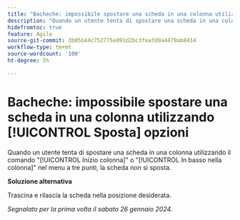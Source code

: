 ```yaml
---
title: "Bacheche: impossibile spostare una scheda in una colonna utilizzando le opzioni Sposta"
description: "Quando un utente tenta di spostare una scheda in una colonna utilizzando le opzioni nella parte superiore della colonna o nella parte inferiore della colonna nel menu a tre punti, la scheda non si sposta."
hidefromtoc: true
feature: Agile
source-git-commit: 3b05b44c752775e891d2bc3feafd9a4479ab8414
workflow-type: tm+mt
source-wordcount: '100'
ht-degree: 5%

---
```



# Bacheche: impossibile spostare una scheda in una colonna utilizzando [!UICONTROL Sposta] opzioni

Quando un utente tenta di spostare una scheda in una colonna utilizzando il comando &quot;[!UICONTROL Inizio colonna]&quot; o &quot;[!UICONTROL In basso nella colonna]&quot; nel menu a tre punti, la scheda non si sposta.

**Soluzione alternativa**

Trascina e rilascia la scheda nella posizione desiderata.

_Segnalato per la prima volta il sabato 26 gennaio 2024._
